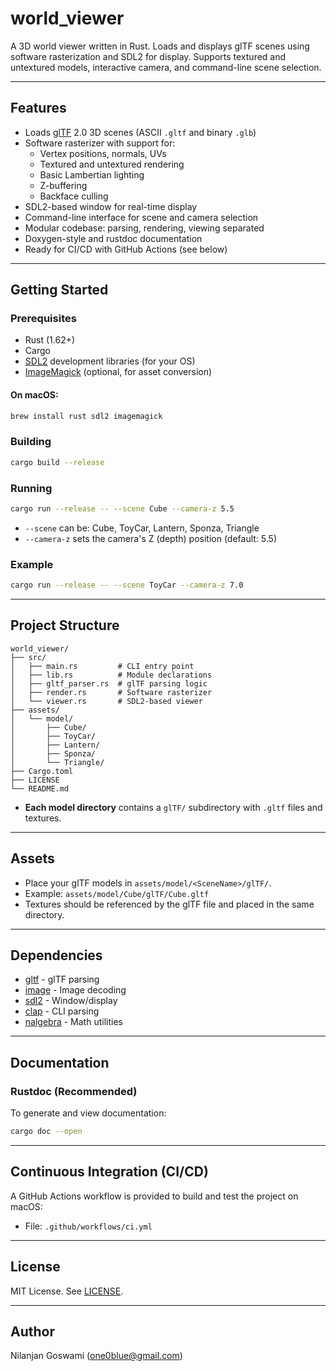 # world_viewer

A 3D world viewer written in Rust. Loads and displays glTF scenes using software rasterization and SDL2 for display. Supports textured and untextured models, interactive camera, and command-line scene selection.

---

## Features
- Loads [glTF](https://www.khronos.org/gltf/) 2.0 3D scenes (ASCII `.gltf` and binary `.glb`)
- Software rasterizer with support for:
  - Vertex positions, normals, UVs
  - Textured and untextured rendering
  - Basic Lambertian lighting
  - Z-buffering
  - Backface culling
- SDL2-based window for real-time display
- Command-line interface for scene and camera selection
- Modular codebase: parsing, rendering, viewing separated
- Doxygen-style and rustdoc documentation
- Ready for CI/CD with GitHub Actions (see below)

---

## Getting Started

### Prerequisites
- Rust (1.62+)
- Cargo
- [SDL2](https://www.libsdl.org/) development libraries (for your OS)
- [ImageMagick](https://imagemagick.org/) (optional, for asset conversion)

#### On macOS:
```sh
brew install rust sdl2 imagemagick
```

### Building
```sh
cargo build --release
```

### Running
```sh
cargo run --release -- --scene Cube --camera-z 5.5
```
- `--scene` can be: Cube, ToyCar, Lantern, Sponza, Triangle
- `--camera-z` sets the camera's Z (depth) position (default: 5.5)

### Example
```sh
cargo run --release -- --scene ToyCar --camera-z 7.0
```

---

## Project Structure

```
world_viewer/
├── src/
│   ├── main.rs         # CLI entry point
│   ├── lib.rs          # Module declarations
│   ├── gltf_parser.rs  # glTF parsing logic
│   ├── render.rs       # Software rasterizer
│   └── viewer.rs       # SDL2-based viewer
├── assets/
│   └── model/
│       ├── Cube/
│       ├── ToyCar/
│       ├── Lantern/
│       ├── Sponza/
│       └── Triangle/
├── Cargo.toml
├── LICENSE
└── README.md
```

- **Each model directory** contains a `glTF/` subdirectory with `.gltf` files and textures.

---

## Assets
- Place your glTF models in `assets/model/<SceneName>/glTF/`.
- Example: `assets/model/Cube/glTF/Cube.gltf`
- Textures should be referenced by the glTF file and placed in the same directory.

---

## Dependencies
- [gltf](https://crates.io/crates/gltf) - glTF parsing
- [image](https://crates.io/crates/image) - Image decoding
- [sdl2](https://crates.io/crates/sdl2) - Window/display
- [clap](https://crates.io/crates/clap) - CLI parsing
- [nalgebra](https://crates.io/crates/nalgebra) - Math utilities

---

## Documentation

### Rustdoc (Recommended)
To generate and view documentation:
```sh
cargo doc --open
```

---

## Continuous Integration (CI/CD)

A GitHub Actions workflow is provided to build and test the project on macOS:

- File: `.github/workflows/ci.yml`

---

## License
MIT License. See [LICENSE](LICENSE).

---

## Author
Nilanjan Goswami (<one0blue@gmail.com>) 
